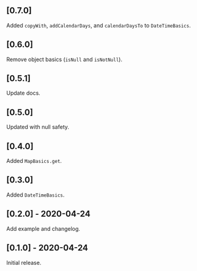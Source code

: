 ## [0.7.0]

Added `copyWith`, `addCalendarDays`, and `calendarDaysTo` to `DateTimeBasics`.

## [0.6.0]

Remove object basics (`isNull` and `isNotNull`).

## [0.5.1]

Update docs.

## [0.5.0]

Updated with null safety.

## [0.4.0]

Added `MapBasics.get`.

## [0.3.0]

Added `DateTimeBasics`.

## [0.2.0] - 2020-04-24

Add example and changelog.

## [0.1.0] - 2020-04-24

Initial release. 
